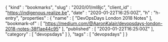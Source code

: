 {
  "kind" : "bookmarks",
  "slug" : "2020/01/ml8jc",
  "client_id" : "https://indigenous.realize.be",
  "date" : "2020-01-22T16:25:00Z",
  "h" : "h-entry",
  "properties" : {
    "name" : [ "DevOpsDays London 2018 Notes" ],
    "bookmark-of" : [ "https://medium.com/@AaronKalair/devopsdays-london-2018-notes-38f1ae44c95" ],
    "published" : [ "2020-01-22T16:25:00Z" ],
    "category" : [ "devopsdays" ]
  },
  "tags" : [ "devopsdays" ]
}
